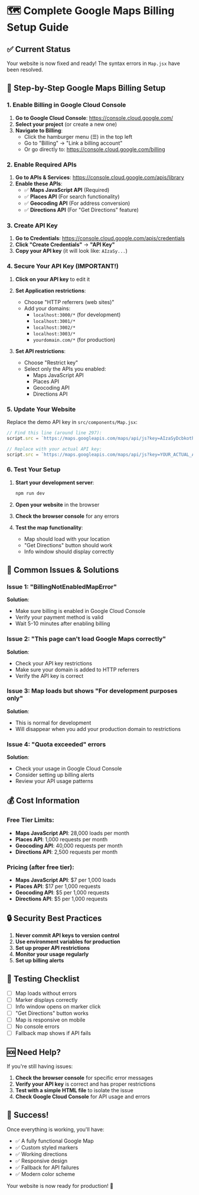 # 🗺️ Complete Google Maps Billing Setup Guide

## ✅ **Current Status**
Your website is now fixed and ready! The syntax errors in `Map.jsx` have been resolved.

## 🔧 **Step-by-Step Google Maps Billing Setup**

### **1. Enable Billing in Google Cloud Console**

1. **Go to Google Cloud Console**: https://console.cloud.google.com/
2. **Select your project** (or create a new one)
3. **Navigate to Billing**:
   - Click the hamburger menu (☰) in the top left
   - Go to "Billing" → "Link a billing account"
   - Or go directly to: https://console.cloud.google.com/billing

### **2. Enable Required APIs**

1. **Go to APIs & Services**: https://console.cloud.google.com/apis/library
2. **Enable these APIs**:
   - ✅ **Maps JavaScript API** (Required)
   - ✅ **Places API** (For search functionality)
   - ✅ **Geocoding API** (For address conversion)
   - ✅ **Directions API** (For "Get Directions" feature)

### **3. Create API Key**

1. **Go to Credentials**: https://console.cloud.google.com/apis/credentials
2. **Click "Create Credentials"** → **"API Key"**
3. **Copy your API key** (it will look like: `AIzaSy...`)

### **4. Secure Your API Key (IMPORTANT!)**

1. **Click on your API key** to edit it
2. **Set Application restrictions**:
   - Choose "HTTP referrers (web sites)"
   - Add your domains:
     - `localhost:3000/*` (for development)
     - `localhost:3001/*`
     - `localhost:3002/*`
     - `localhost:3003/*`
     - `yourdomain.com/*` (for production)

3. **Set API restrictions**:
   - Choose "Restrict key"
   - Select only the APIs you enabled:
     - Maps JavaScript API
     - Places API
     - Geocoding API
     - Directions API

### **5. Update Your Website**

Replace the demo API key in `src/components/Map.jsx`:

```javascript
// Find this line (around line 297):
script.src = `https://maps.googleapis.com/maps/api/js?key=AIzaSyDcbkothKmoFZVqDYvreRi2WGwpu68IEys&libraries=places&loading=async`;

// Replace with your actual API key:
script.src = `https://maps.googleapis.com/maps/api/js?key=YOUR_ACTUAL_API_KEY_HERE&libraries=places&loading=async`;
```

### **6. Test Your Setup**

1. **Start your development server**:
   ```bash
   npm run dev
   ```

2. **Open your website** in the browser
3. **Check the browser console** for any errors
4. **Test the map functionality**:
   - Map should load with your location
   - "Get Directions" button should work
   - Info window should display correctly

## 🚨 **Common Issues & Solutions**

### **Issue 1: "BillingNotEnabledMapError"**
**Solution**: 
- Make sure billing is enabled in Google Cloud Console
- Verify your payment method is valid
- Wait 5-10 minutes after enabling billing

### **Issue 2: "This page can't load Google Maps correctly"**
**Solution**:
- Check your API key restrictions
- Make sure your domain is added to HTTP referrers
- Verify the API key is correct

### **Issue 3: Map loads but shows "For development purposes only"**
**Solution**:
- This is normal for development
- Will disappear when you add your production domain to restrictions

### **Issue 4: "Quota exceeded" errors**
**Solution**:
- Check your usage in Google Cloud Console
- Consider setting up billing alerts
- Review your API usage patterns

## 💰 **Cost Information**

### **Free Tier Limits**:
- **Maps JavaScript API**: 28,000 loads per month
- **Places API**: 1,000 requests per month
- **Geocoding API**: 40,000 requests per month
- **Directions API**: 2,500 requests per month

### **Pricing** (after free tier):
- **Maps JavaScript API**: $7 per 1,000 loads
- **Places API**: $17 per 1,000 requests
- **Geocoding API**: $5 per 1,000 requests
- **Directions API**: $5 per 1,000 requests

## 🔒 **Security Best Practices**

1. **Never commit API keys to version control**
2. **Use environment variables for production**
3. **Set up proper API restrictions**
4. **Monitor your usage regularly**
5. **Set up billing alerts**

## 📱 **Testing Checklist**

- [ ] Map loads without errors
- [ ] Marker displays correctly
- [ ] Info window opens on marker click
- [ ] "Get Directions" button works
- [ ] Map is responsive on mobile
- [ ] No console errors
- [ ] Fallback map shows if API fails

## 🆘 **Need Help?**

If you're still having issues:

1. **Check the browser console** for specific error messages
2. **Verify your API key** is correct and has proper restrictions
3. **Test with a simple HTML file** to isolate the issue
4. **Check Google Cloud Console** for API usage and errors

## 🎉 **Success!**

Once everything is working, you'll have:
- ✅ A fully functional Google Map
- ✅ Custom styled markers
- ✅ Working directions
- ✅ Responsive design
- ✅ Fallback for API failures
- ✅ Modern color scheme

Your website is now ready for production! 🚀







